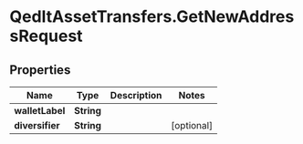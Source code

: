 # QedItAssetTransfers.GetNewAddressRequest

## Properties
Name | Type | Description | Notes
------------ | ------------- | ------------- | -------------
**walletLabel** | **String** |  | 
**diversifier** | **String** |  | [optional] 


